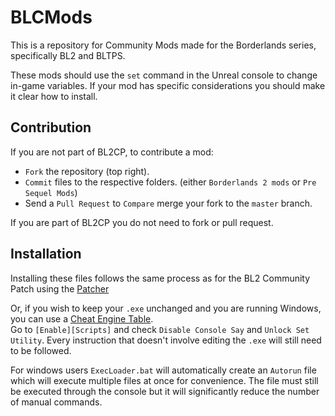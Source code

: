 # BLCMods

This is a repository for Community Mods made for the Borderlands series, specifically BL2 and BLTPS.

These mods should use the `set` command in the Unreal console to change in-game variables.
If your mod has specific considerations you should make it clear how to install.

## Contribution

If you are not part of BL2CP, to contribute a mod:
- `Fork` the repository (top right).
- `Commit` files to the respective folders. (either `Borderlands 2 mods` or `Pre Sequel Mods`)
- Send a `Pull Request` to `Compare` merge your fork to the `master` branch.

If you are part of BL2CP you do not need to fork or pull request.

## Installation

Installing these files follows the same process as for the BL2 Community Patch using the [Patcher](https://github.com/AnotherBugworm/Borderlands2Patcher)

Or, if you wish to keep your `.exe` unchanged and you are running Windows, you can use a [Cheat Engine Table](https://github.com/MagicGonads/Borderlands-Cheat-Tables).  
Go to `[Enable][Scripts]` and check `Disable Console Say` and `Unlock Set Utility`.
Every instruction that doesn't involve editing the `.exe` will still need to be followed.

For windows users `ExecLoader.bat` will automatically create an `Autorun` file which will execute multiple files at once for convenience.
The file must still be executed through the console but it will significantly reduce the number of manual commands.
